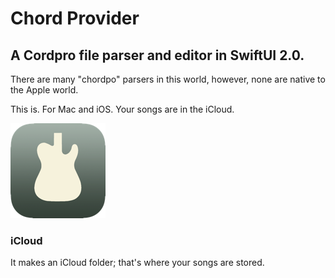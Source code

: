 # Chord Provider

## A Cordpro file parser and editor in SwiftUI 2.0.

There are many "chordpo" parsers in this world, however, none are native to the Apple world.

This is. For Mac and iOS. Your songs are in the iCloud.

![Chord Provider](https://github.com/Desbeers/Chord-Provider/blob/main/Shared/Assets.xcassets/AppIcon.appiconset/IconiOS-76@2x.png)

### iCloud

It makes an iCloud folder; that's where your songs are stored.

